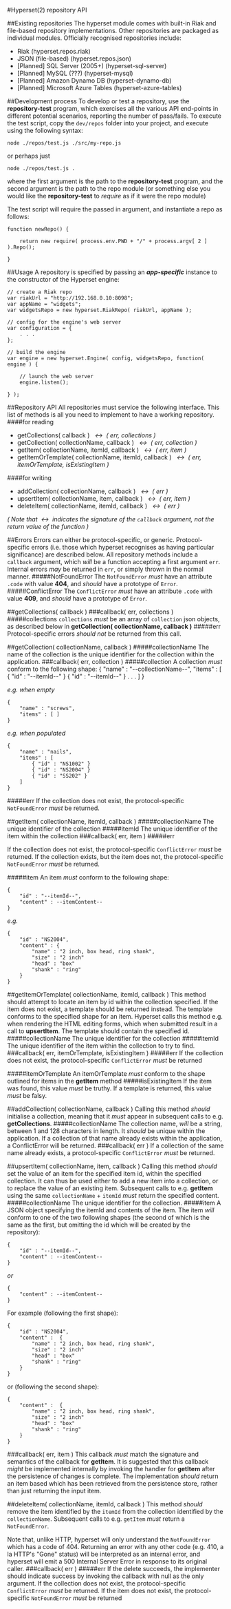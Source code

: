 #Hyperset(2) repository API



##Existing repositories
The hyperset module comes with built-in Riak and file-based repository implementations. Other repositories are packaged as individual modules. Officially recognised repositories include:
* Riak (hyperset.repos.riak)
* JSON (file-based) (hyperset.repos.json)
* [Planned] SQL Server (2005+) (hyperset-sql-server)
* [Planned] MySQL (???) (hyperset-mysql)
* [Planned] Amazon Dynamo DB (hyperset-dynamo-db)
* [Planned] Microsoft Azure Tables (hyperset-azure-tables)



##Development process
To develop or test a repository, use the **repository-test** program, which exercises all the various API end-points in different potential scenarios, reporting the number of pass/fails. To execute the test script, copy the ```dev/repos``` folder into your project, and execute using the following syntax:


	node ./repos/test.js ./src/my-repo.js
	

or perhaps just

	node ./repos/test.js .
	


where the first argument is the path to the **repository-test** program, and the second argument is the path to the repo module (or something else you would like the **repository-test** to *require* as if it were the repo module)

The test script will require the passed in argument, and instantiate a repo as follows:

	function newRepo() {

		return new require( process.env.PWD + "/" + process.argv[ 2 ] ).Repo();
	
	}

##Usage
A repository is specified by passing an ***app-specific*** instance to the constructor of the Hyperset engine:

	// create a Riak repo
	var riakUrl = "http://192.168.0.10:8098";
	var appName = "widgets";
	var widgetsRepo = new hyperset.RiakRepo( riakUrl, appName );
	
	// config for the engine's web server
	var configuration = {
		. . .
	};
	
	// build the engine
	var engine = new hyperset.Engine( config, widgetsRepo, function( engine ) {
		
		// launch the web server
		engine.listen();
	
	} );



##Repository API
All repositories must service the following interface. This list of methods is all you need to implement to have a working repository.
####for reading
* getCollections( callback )
	*&nbsp;&nbsp;&harr;&nbsp; ( err, collections )*
* getCollection( collectionName, callback )
	*&nbsp;&nbsp;&harr;&nbsp; ( err, collection )*
* getItem( collectionName, itemId, callback )
	*&nbsp;&nbsp;&harr;&nbsp; ( err, item )*
* getItemOrTemplate( collectionName, itemId, callback )
	*&nbsp;&nbsp;&harr;&nbsp; ( err, itemOrTemplate, isExistingItem )*

####for writing
* addCollection( collectionName, callback )
	*&nbsp;&nbsp;&harr;&nbsp; ( err )*
* upsertItem( collectionName, item, callback )
	*&nbsp;&nbsp;&harr;&nbsp; ( err, item )*
* deleteItem( collectionName, itemId, callback )
	*&nbsp;&nbsp;&harr;&nbsp; ( err )*

*( Note that &nbsp;&harr;&nbsp; indicates the signature of the ```callback``` argument, not the return value of the function )*



##Errors
Errors can either be protocol-specific, or generic. Protocol-specific errors (i.e. those which hyperset recognises as having particular significance) are described below. All repository methods include a ```callback``` argument, which *will* be a function accepting a first argument ```err```. Internal errors *may* be returned in ```err```, or simply thrown in the normal manner.
#####NotFoundError
The ```NotFoundError``` *must* have an attribute ```.code``` with value **404**, and *should* have a prototype of ```Error```.
#####ConflictError
The ```ConflictError``` *must* have an attribute ```.code``` with value **409**, and *should* have a prototype of ```Error```.



##getCollections( callback )
###callback( err, collections )
#####collections
```collections``` *must* be an array of ```collection``` json objects, as described below in **getCollection( collectionName, callback )**
#####err
Protocol-specific errors *should not* be returned from this call.



##getCollection( collectionName, callback )
#####collectionName
The name of the collection is the unique identifier for the collection within the application.
###callback( err, collection )
#####collection
A collection *must* conform to the following shape:
	{
		"name" : "--collectionName--",
		"items" : [ 
			{ "id" : "--itemId--" }
			{ "id" : "--itemId--" }
			. . .
		]
	}

*e.g. when empty*

	{
		"name" : "screws", 
		"items" : [ ]
	}
*e.g. when populated*

	{
		"name" : "nails",
		"items" : [
			{ "id" : "NS1002" }
			{ "id" : "NS2004" }
			{ "id" : "SS202" }
		]
	}
#####err
If the collection does not exist, the protocol-specific ```NotFoundError``` *must* be returned.



##getItem( collectionName, itemId, callback )
#####collectionName
The unique identifier of the collection
#####itemId
The unique identifier of the item within the collection
###callback( err, item )
#####err


If the collection does not exist, the protocol-specific ```ConflictError``` *must* be returned.
If the collection exists, but the item does not, the protocol-specific ```NotFoundError``` *must* be returned.

#####item
An item *must* conform to the following shape:

	{
		"id" : "--itemId--",
		"content" : --itemContent--
	}
*e.g.*

	{
		"id" : "NS2004",
		"content" : {
			"name" : "2 inch, box head, ring shank",
			"size" : "2 inch"
			"head" : "box"
			"shank" : "ring"
		}
	}



##getItemOrTemplate( collectionName, itemId, callback )
This method should attempt to locate an item by id within the collection specified. If the item does not exist, a template should be returned instead. The template conforms to the specified shape for an item. Hyperset calls this method e.g. when rendering the HTML editing forms, which when submitted result in a call to **upsertItem**. The template should contain the specified id.
#####collectionName
The unique identifier for the collection
#####itemId
The unique identifier of the item within the collection to try to find.
###callback( err, itemOrTemplate, isExistingItem )
#####err
If the collection does not exist, the protocol-specific ```ConflictError``` *must* be returned

#####itemOrTemplate
An itemOrTemplate *must* conform to the shape outlined for items in the **getItem** method
#####isExistingItem
If the item was found, this value *must* be truthy. If a template is returned, this value *must* be falsy.



##addCollection( collectionName, callback )
Calling this method *should* initialise a collection, meaning that it *must* appear in subsequent calls to e.g. **getCollections**.
#####collectionName
The collection name, *will* be a string, between 1 and 128 characters in length. It *should* be unique within the application. If a collection of that name already exists within the application, a ConflictError will be returned.
###callback( err )
If a collection of the same name already exists, a protocol-specific ```ConflictError``` *must* be returned.



##upsertItem( collectionName, item, callback )
Calling this method *should* set the value of an item for the specified item id, within the specified collection. It can thus be used either to add a new item into a collection, or to replace the value of an existing item. Subsequent calls to e.g. **getItem** using the same ```collectionName``` + ```itemId``` *must* return the specified content.
#####collectionName
The unique identifier for the collection.
#####item
A JSON object specifying the itemId and contents of the item. The item *will* conform to one of the two following shapes (the second of which is the same as the first, but omitting the id which will be created by the repository):

	{
		"id" : "--itemId--",
		"content" : --itemContent--
	}
*or*

	{
		"content" : --itemContent--
	}
	
For example (following the first shape):

	{
		"id" : "NS2004",
		"content" :  {
			"name" : "2 inch, box head, ring shank",
			"size" : "2 inch"
			"head" : "box"
			"shank" : "ring"
		}
	}
	
or (following the second shape):

	{
		"content" :  {
			"name" : "2 inch, box head, ring shank",
			"size" : "2 inch"
			"head" : "box"
			"shank" : "ring"
		}
	}

###callback( err, item )
This callback *must* match the signature and semantics of the callback for **getItem**. It is suggested that this callback *might* be implemented internally by invoking the handler for **getItem** after the persistence of changes is complete. The implementation *should* return an item based which has been retrieved from the persistence store, rather than just returning the input item.



##deleteItem( collectionName, itemId, callback )
This method *should* remove the item identified by the ```itemId``` from the collection identified by the ```collectionName```. Subsequent calls to e.g. ```getItem``` *must* return a ```NotFoundError```.

Note that, unlike HTTP, hyperset will only understand the ```NotFoundError``` which has a code of 404. Returning an error with any other code (e.g. 410, a la HTTP's "Gone" status) will be interpreted as an internal error, and hyperset will emit a 500 Internal Server Error in response to its original caller.
###callback( err )
#####err
If the delete succeeds, the implementer should indicate success by invoking the callback with null as the only argument.
If the collection does not exist, the protocol-specific ```ConflictError``` *must* be returned. If the item does not exist, the protocol-specific ```NotFoundError``` *must* be returned
